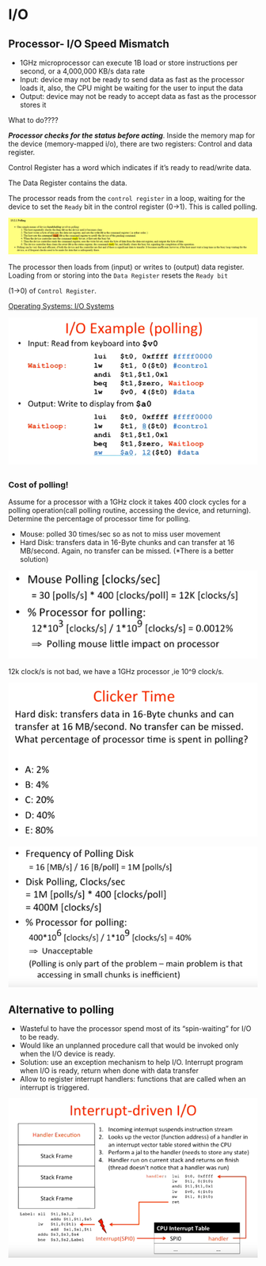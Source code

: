 # I/O

## Processor- I/O Speed Mismatch

- 1GHz microprocessor can execute 1B load or store instructions per second, or a 4,000,000 KB/s data rate
- Input: device may not be ready to send data as fast as the processor loads it, also, the CPU might be waiting for the user to input the data
- Output: device may not be ready to accept data as fast as the processor stores it

What to do???? 

***Processor checks for the status before acting***. Inside the memory map for the device (memory-mapped i/o), there are two registers: Control and data register.

Control Register has a word which indicates if it’s ready to read/write data.

The Data Register contains the data. 

The processor reads from the `control register` in a loop, waiting for the device to set the `Ready` bit in the control register (0→1). This is called polling.

![Untitled](I%20O%204167632bd8084f38b36d6ead82b52c2d/Untitled.png)

The processor then loads from (input) or writes to (output) data register. Loading from or storing into the `Data Register` resets the `Ready bit`

(1→0) of `Control Register`.

[Operating Systems: I/O Systems](https://www.cs.uic.edu/~jbell/CourseNotes/OperatingSystems/13_IOSystems.html)

![Untitled](I%20O%204167632bd8084f38b36d6ead82b52c2d/Untitled%201.png)

### Cost of polling!

Assume for a processor with a 1GHz clock it takes 400 clock cycles for a polling operation(call polling routine, accessing the device, and returning). Determine the percentage of processor time for polling.

- Mouse: polled 30 times/sec so as not to miss user movement
- Hard Disk: transfers data in 16-Byte chunks and can transfer at 16 MB/second. Again, no transfer can be missed. (*There is a better solution)

![Untitled](I%20O%204167632bd8084f38b36d6ead82b52c2d/Untitled%202.png)

12k clock/s is not bad, we have a 1GHz processor ,ie 10^9 clock/s. 

![Untitled](I%20O%204167632bd8084f38b36d6ead82b52c2d/Untitled%203.png)

![Untitled](I%20O%204167632bd8084f38b36d6ead82b52c2d/Untitled%204.png)

## Alternative to polling

- Wasteful to have the processor spend most of its “spin-waiting” for I/O to be ready.
- Would like an unplanned procedure call that would be invoked only when the I/O device is ready.
- Solution: use an exception mechanism to help I/O. Interrupt program when I/O is ready, return when done with data transfer
- Allow to register interrupt handlers: functions that are called when an interrupt is triggered.

![Untitled](I%20O%204167632bd8084f38b36d6ead82b52c2d/Untitled%205.png)